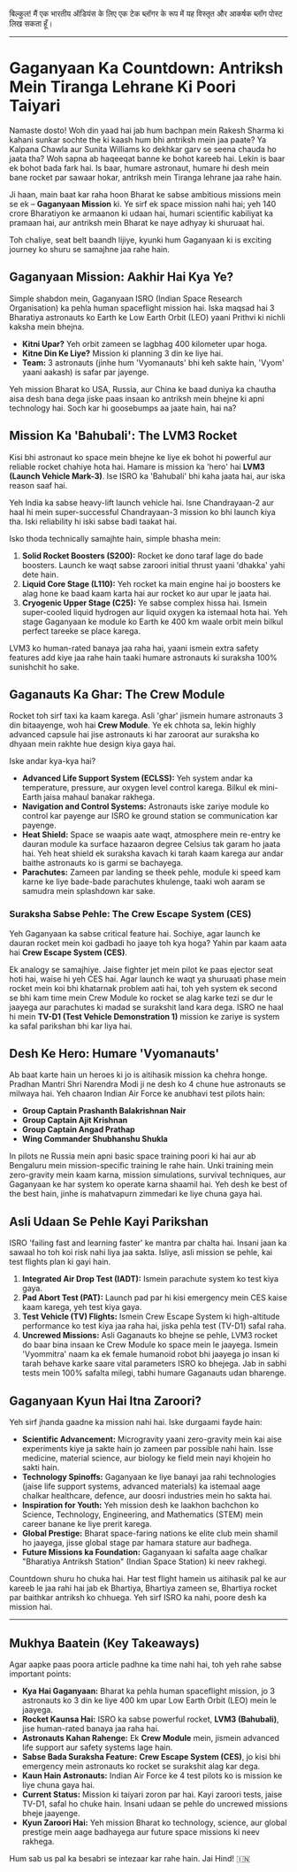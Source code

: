बिल्कुल! मैं एक भारतीय ऑडियंस के लिए एक टेक ब्लॉगर के रूप में यह विस्तृत और आकर्षक ब्लॉग पोस्ट लिख सकता हूँ।

---

# Gaganyaan Ka Countdown: Antriksh Mein Tiranga Lehrane Ki Poori Taiyari

Namaste dosto! Woh din yaad hai jab hum bachpan mein Rakesh Sharma ki kahani sunkar sochte the ki kaash hum bhi antriksh mein jaa paate? Ya Kalpana Chawla aur Sunita Williams ko dekhkar garv se seena chauda ho jaata tha? Woh sapna ab haqeeqat banne ke bohot kareeb hai. Lekin is baar ek bohot bada fark hai. Is baar, humare astronaut, humare hi desh mein bane rocket par sawaar hokar, antriksh mein Tiranga lehrane jaa rahe hain.

Ji haan, main baat kar raha hoon Bharat ke sabse ambitious missions mein se ek – **Gaganyaan Mission** ki. Ye sirf ek space mission nahi hai; yeh 140 crore Bharatiyon ke armaanon ki udaan hai, humari scientific kabiliyat ka pramaan hai, aur antriksh mein Bharat ke naye adhyay ki shuruaat hai.

Toh chaliye, seat belt baandh lijiye, kyunki hum Gaganyaan ki is exciting journey ko shuru se samajhne jaa rahe hain.

## Gaganyaan Mission: Aakhir Hai Kya Ye?

Simple shabdon mein, Gaganyaan ISRO (Indian Space Research Organisation) ka pehla human spaceflight mission hai. Iska maqsad hai 3 Bharatiya astronauts ko Earth ke Low Earth Orbit (LEO) yaani Prithvi ki nichli kaksha mein bhejna.

-   **Kitni Upar?** Yeh orbit zameen se lagbhag 400 kilometer upar hoga.
-   **Kitne Din Ke Liye?** Mission ki planning 3 din ke liye hai.
-   **Team:** 3 astronauts (jinhe hum 'Vyomanauts' bhi keh sakte hain, 'Vyom' yaani aakash) is safar par jayenge.

Yeh mission Bharat ko USA, Russia, aur China ke baad duniya ka chautha aisa desh bana dega jiske paas insaan ko antriksh mein bhejne ki apni technology hai. Soch kar hi goosebumps aa jaate hain, hai na?

## Mission Ka 'Bahubali': The LVM3 Rocket

Kisi bhi astronaut ko space mein bhejne ke liye ek bohot hi powerful aur reliable rocket chahiye hota hai. Hamare is mission ka 'hero' hai **LVM3 (Launch Vehicle Mark-3)**. Ise ISRO ka 'Bahubali' bhi kaha jaata hai, aur iska reason saaf hai.

Yeh India ka sabse heavy-lift launch vehicle hai. Isne Chandrayaan-2 aur haal hi mein super-successful Chandrayaan-3 mission ko bhi launch kiya tha. Iski reliability hi iski sabse badi taakat hai.

Isko thoda technically samajhte hain, simple bhasha mein:

1.  **Solid Rocket Boosters (S200):** Rocket ke dono taraf lage do bade boosters. Launch ke waqt sabse zaroori initial thrust yaani 'dhakka' yahi dete hain.
2.  **Liquid Core Stage (L110):** Yeh rocket ka main engine hai jo boosters ke alag hone ke baad kaam karta hai aur rocket ko aur upar le jaata hai.
3.  **Cryogenic Upper Stage (C25):** Ye sabse complex hissa hai. Ismein super-cooled liquid hydrogen aur liquid oxygen ka istemaal hota hai. Yeh stage Gaganyaan ke module ko Earth ke 400 km waale orbit mein bilkul perfect tareeke se place karega.

LVM3 ko human-rated banaya jaa raha hai, yaani ismein extra safety features add kiye jaa rahe hain taaki humare astronauts ki suraksha 100% sunishchit ho sake.

## Gaganauts Ka Ghar: The Crew Module

Rocket toh sirf taxi ka kaam karega. Asli 'ghar' jismein humare astronauts 3 din bitaayenge, woh hai **Crew Module**. Ye ek chhota sa, lekin highly advanced capsule hai jise astronauts ki har zaroorat aur suraksha ko dhyaan mein rakhte hue design kiya gaya hai.

Iske andar kya-kya hai?

-   **Advanced Life Support System (ECLSS):** Yeh system andar ka temperature, pressure, aur oxygen level control karega. Bilkul ek mini-Earth jaisa mahaul banakar rakhega.
-   **Navigation and Control Systems:** Astronauts iske zariye module ko control kar payenge aur ISRO ke ground station se communication kar payenge.
-   **Heat Shield:** Space se waapis aate waqt, atmosphere mein re-entry ke dauran module ka surface hazaaron degree Celsius tak garam ho jaata hai. Yeh heat shield ek suraksha kavach ki tarah kaam karega aur andar baithe astronauts ko is garmi se bachayega.
-   **Parachutes:** Zameen par landing se theek pehle, module ki speed kam karne ke liye bade-bade parachutes khulenge, taaki woh aaram se samudra mein splashdown kar sake.

### Suraksha Sabse Pehle: The Crew Escape System (CES)

Yeh Gaganyaan ka sabse critical feature hai. Sochiye, agar launch ke dauran rocket mein koi gadbadi ho jaaye toh kya hoga? Yahin par kaam aata hai **Crew Escape System (CES)**.

Ek analogy se samajhiye. Jaise fighter jet mein pilot ke paas ejector seat hoti hai, waise hi yeh CES hai. Agar launch ke waqt ya shuruaati phase mein rocket mein koi bhi khatarnak problem aati hai, toh yeh system ek second se bhi kam time mein Crew Module ko rocket se alag karke tezi se dur le jaayega aur parachutes ki madad se surakshit land kara dega. ISRO ne haal hi mein **TV-D1 (Test Vehicle Demonstration 1)** mission ke zariye is system ka safal parikshan bhi kar liya hai.

## Desh Ke Hero: Humare 'Vyomanauts'

Ab baat karte hain un heroes ki jo is aitihasik mission ka chehra honge. Pradhan Mantri Shri Narendra Modi ji ne desh ko 4 chune hue astronauts se milwaya hai. Yeh chaaron Indian Air Force ke anubhavi test pilots hain:

-   **Group Captain Prashanth Balakrishnan Nair**
-   **Group Captain Ajit Krishnan**
-   **Group Captain Angad Prathap**
-   **Wing Commander Shubhanshu Shukla**

In pilots ne Russia mein apni basic space training poori ki hai aur ab Bengaluru mein mission-specific training le rahe hain. Unki training mein zero-gravity mein kaam karna, mission simulations, survival techniques, aur Gaganyaan ke har system ko operate karna shaamil hai. Yeh desh ke best of the best hain, jinhe is mahatvapurn zimmedari ke liye chuna gaya hai.

## Asli Udaan Se Pehle Kayi Parikshan

ISRO 'failing fast and learning faster' ke mantra par chalta hai. Insani jaan ka sawaal ho toh koi risk nahi liya jaa sakta. Isliye, asli mission se pehle, kai test flights plan ki gayi hain.

1.  **Integrated Air Drop Test (IADT):** Ismein parachute system ko test kiya gaya.
2.  **Pad Abort Test (PAT):** Launch pad par hi kisi emergency mein CES kaise kaam karega, yeh test kiya gaya.
3.  **Test Vehicle (TV) Flights:** Ismein Crew Escape System ki high-altitude performance ko test kiya jaa raha hai, jiska pehla test (TV-D1) safal raha.
4.  **Uncrewed Missions:** Asli Gaganauts ko bhejne se pehle, LVM3 rocket do baar bina insaan ke Crew Module ko space mein le jaayega. Ismein 'Vyommitra' naam ka ek female humanoid robot bhi jaayega jo insan ki tarah behave karke saare vital parameters ISRO ko bhejega. Jab in sabhi tests mein 100% safalta milegi, tabhi humare Gaganauts udan bharenge.

## Gaganyaan Kyun Hai Itna Zaroori?

Yeh sirf jhanda gaadne ka mission nahi hai. Iske durgaami fayde hain:

-   **Scientific Advancement:** Microgravity yaani zero-gravity mein kai aise experiments kiye ja sakte hain jo zameen par possible nahi hain. Isse medicine, material science, aur biology ke field mein nayi khojein ho sakti hain.
-   **Technology Spinoffs:** Gaganyaan ke liye banayi jaa rahi technologies (jaise life support systems, advanced materials) ka istemaal aage chalkar healthcare, defence, aur doosri industries mein ho sakta hai.
-   **Inspiration for Youth:** Yeh mission desh ke laakhon bachchon ko Science, Technology, Engineering, and Mathematics (STEM) mein career banane ke liye prerit karega.
-   **Global Prestige:** Bharat space-faring nations ke elite club mein shamil ho jaayega, jisse global stage par hamara stature aur badhega.
-   **Future Missions ka Foundation:** Gaganyaan ki safalta aage chalkar "Bharatiya Antriksh Station" (Indian Space Station) ki neev rakhegi.

Countdown shuru ho chuka hai. Har test flight hamein us aitihasik pal ke aur kareeb le jaa rahi hai jab ek Bhartiya, Bhartiya zameen se, Bhartiya rocket par baithkar antriksh ko chhuega. Yeh sirf ISRO ka nahi, poore desh ka mission hai.

---

## Mukhya Baatein (Key Takeaways)

Agar aapke paas poora article padhne ka time nahi hai, toh yeh rahe sabse important points:

-   **Kya Hai Gaganyaan:** Bharat ka pehla human spaceflight mission, jo 3 astronauts ko 3 din ke liye 400 km upar Low Earth Orbit (LEO) mein le jaayega.
-   **Rocket Kaunsa Hai:** ISRO ka sabse powerful rocket, **LVM3 (Bahubali)**, jise human-rated banaya jaa raha hai.
-   **Astronauts Kahan Rahenge:** Ek **Crew Module** mein, jismein advanced life support aur safety systems lage hain.
-   **Sabse Bada Suraksha Feature:** **Crew Escape System (CES)**, jo kisi bhi emergency mein astronauts ko rocket se surakshit alag kar dega.
-   **Kaun Hain Astronauts:** Indian Air Force ke 4 test pilots ko is mission ke liye chuna gaya hai.
-   **Current Status:** Mission ki taiyari zoron par hai. Kayi zaroori tests, jaise TV-D1, safal ho chuke hain. Insani udaan se pehle do uncrewed missions bheje jaayenge.
-   **Kyun Zaroori Hai:** Yeh mission Bharat ko technology, science, aur global prestige mein aage badhayega aur future space missions ki neev rakhega.

Hum sab us pal ka besabri se intezaar kar rahe hain. Jai Hind! 🇮🇳